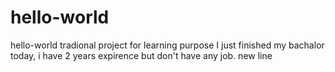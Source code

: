 # hello-world
hello-world tradional project for learning purpose
I just finished my bachalor today, i have 2 years expirence but don't have any job.
new line
